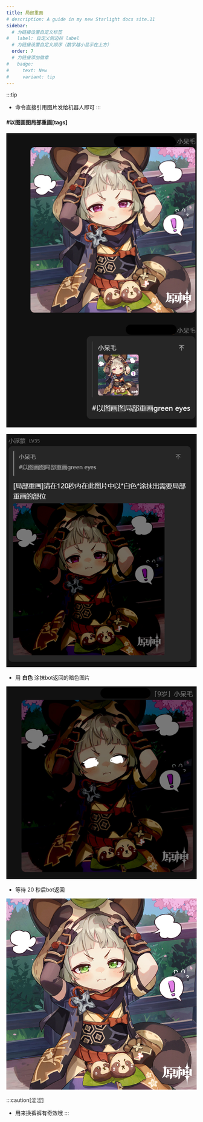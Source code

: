 ```yaml
---
title: 局部重画
# description: A guide in my new Starlight docs site.11
sidebar:
  # 为链接设置自定义标签
#   label: 自定义侧边栏 label
  # 为链接设置自定义顺序（数字越小显示在上方）
  order: 7
  # 为链接添加徽章
#   badge:
#     text: New
#     variant: tip
---
```


:::tip
- 命令直接引用图片发给机器人即可
:::

#### #以图画图局部重画[tags]

![alt text](../../../assets/局部重画1.png)

![alt text](../../../assets/局部重画2.png)

- 用 **白色** 涂抹bot返回的暗色图片

![alt text](../../../assets/局部重画2.5.png)

- 等待 20 秒后bot返回

![alt text](../../../assets/局部重画3.png)


:::caution[涩涩]
- 用来换裤裤有奇效哦
:::
